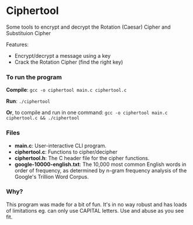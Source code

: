 # Ciphertool
Some tools to encrypt and decrypt the Rotation (Caesar) Cipher and Substituion Cipher

Features:
 - Encrypt/decrypt a message using a key
 - Crack the Rotation Cipher (find the right key)

### To run the program
**Compile**: `gcc -o ciphertool main.c ciphertool.c`

**Run**: `./ciphertool`

**Or**, to compile and run in one command:
`gcc -o ciphertool main.c ciphertool.c && ./ciphertool`


### Files
 - **main.c**: User-interactive CLI program.
 - **ciphertool.c**: Functions to cipher/decipher
 - **ciphertool.h**: The C header file for the cipher functions.
 - **google-10000-english.txt**: The 10,000 most common English words in order of frequency, as determined by n-gram frequency analysis of the Google's Trillion Word Corpus.


### Why?
This program was made for a bit of fun. It's in no way robust and has loads of limitations eg. can only use CAPITAL letters.
Use and abuse as you see fit.
